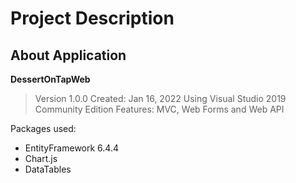 # Project Description

## About Application
**DessertOnTapWeb**
>Version 1.0.0
>Created: Jan 16, 2022
>Using Visual Studio 2019 Community Edition
>Features: MVC, Web Forms and Web API

Packages used: 
 - EntityFramework 6.4.4
 - Chart.js
 - DataTables
